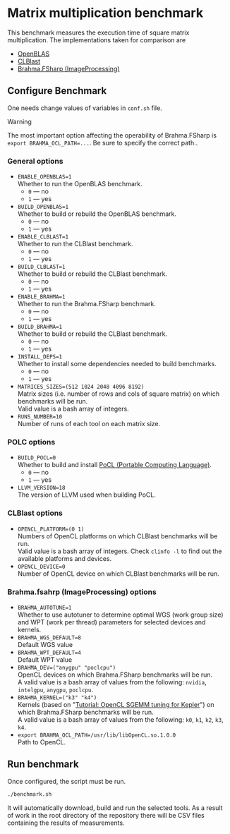 # Matrix multiplication benchmark

This benchmark measures the execution time of square matrix multiplication. The implementations taken for comparison are

* [OpenBLAS](https://github.com/OpenMathLib/OpenBLAS)
* [CLBlast](https://github.com/CNugteren/CLBlast)
* [Brahma.FSharp (ImageProcessing)](https://github.com/gsvgit/ImageProcessing/tree/matrix_multiplication)

## Configure Benchmark

One needs change values of variables in `conf.sh` file.

> [!WARNING]
> The most important option affecting the operability of Brahma.FSharp is `export BRAHMA_OCL_PATH=...`.
> Be sure to specify the correct path..

### General options

* `ENABLE_OPENBLAS=1` \
    Whether to run the OpenBLAS benchmark.
    * `0` — no
    * `1` — yes
* `BUILD_OPENBLAS=1` \
    Whether to build or rebuild the OpenBLAS benchmark.
    * `0` — no
    * `1` — yes
* `ENABLE_CLBLAST=1` \
    Whether to run the CLBlast benchmark.
    * `0` — no
    * `1` — yes
* `BUILD_CLBLAST=1` \
    Whether to build or rebuild the CLBlast benchmark.
    * `0` — no
    * `1` — yes
* `ENABLE_BRAHMA=1` \
    Whether to run the Brahma.FSharp benchmark.
    * `0` — no
    * `1` — yes
* `BUILD_BRAHMA=1` \
    Whether to build or rebuild the CLBlast benchmark.
    * `0` — no
    * `1` — yes
* `INSTALL_DEPS=1` \
    Whether to install some dependencies needed to build benchmarks.
    * `0` — no
    * `1` — yes
* `MATRICES_SIZES=(512 1024 2048 4096 8192)` \
    Matrix sizes (i.e. number of rows and cols of square matrix) on which benchmarks will be run. \
    Valid value is a bash array of integers.
* `RUNS_NUMBER=10` \
    Number of runs of each tool on each matrix size.

### POLC options

* `BUILD_POCL=0` \
    Whether to build and install [PoCL (Portable Computing Language)](https://portablecl.org/).
    * `0` — no
    * `1` — yes
* `LLVM_VERSION=18` \
    The version of LLVM used when building PoCL.

### CLBlast options

* `OPENCL_PLATFORM=(0 1)` \
    Numbers of OpenCL platforms on which CLBlast benchmarks will be run. \
    Valid value is a bash array of integers. Check `clinfo -l`
to find out the available platforms and devices.
* `OPENCL_DEVICE=0` \
    Number of OpenCL device on which CLBlast benchmarks will be run.

### Brahma.fsahrp (ImageProcessing) options

* `BRAHMA_AUTOTUNE=1` \
    Whether to use autotuner to determine optimal WGS (work group size)
and WPT (work per thread) parameters for selected devices and kernels.
* `BRAHMA_WGS_DEFAULT=8` \
    Default WGS value
* `BRAHMA_WPT_DEFAULT=4` \
    Default WPT value
* `BRAHMA_DEV=("anygpu" "poclcpu")` \
    OpenCL devices on which Brahma.FSharp benchmarks will be run. \
    A valid value is a bash array of values from the following: `nvidia`, `intelgpu`, `anygpu`, `poclcpu`.
* `BRAHMA_KERNEL=("k3" "k4")` \
    Kernels (based on "[Tutorial: OpenCL SGEMM tuning for Kepler](https://cnugteren.github.io/tutorial/pages/page1.html)") on which Brahma.FSharp benchmarks will be run. \
    A valid value is a bash array of values from the following: `k0`, `k1`, `k2`, `k3`, `k4`.
* `export BRAHMA_OCL_PATH=/usr/lib/libOpenCL.so.1.0.0` \
    Path to OpenCL.

## Run benchmark

Once configured, the script must be run.

```bash
./benchmark.sh
```

 It will automatically download, build and run the selected tools. As a result of work in the root directory of the repository there will be CSV files containing the results of measurements.

